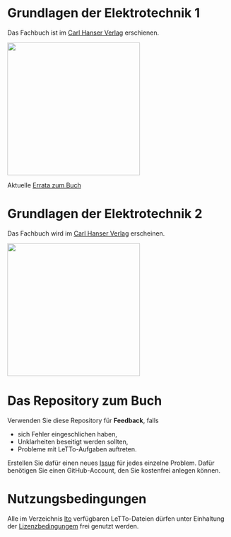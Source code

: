 # Grundlagen der Elektrotechnik 1

Das Fachbuch ist im [Carl Hanser Verlag](https://www.hanser-fachbuch.de/fachbuch/artikel/9783446473768) erschienen.

<img src="https://res.cloudinary.com/literaturverlage/image/upload/MAM/Image/ARTK_CT0_9783446473768_0001.jpg" width="300"/>

Aktuelle [Errata zum Buch](https://github.com/christiankral/Grundlagen-der-Elektrotechnik/blob/main/Errata/Errata-Grundlagen-der-Elektrochnik-1-Auflage-1.pdf)

# Grundlagen der Elektrotechnik 2

Das Fachbuch wird im [Carl Hanser Verlag](https://www.hanser-fachbuch.de/fachbuch/artikel/9783446481664) erscheinen.

<img src="https://res.cloudinary.com/literaturverlage/image/upload/MAM/Image/ARTK_CT0_9783446481664_0001.jpg" width="300"/>

# Das Repository zum Buch

Verwenden Sie diese Repository für **Feedback**, falls
- sich Fehler eingeschlichen haben,
- Unklarheiten beseitigt werden sollten,
- Probleme mit LeTTo-Aufgaben auftreten.

Erstellen Sie dafür einen neues 
[Issue](https://github.com/christiankral/Grundlagen-der-Elektrotechnik/issues/new) 
für jedes einzelne Problem. Dafür benötigen Sie einen GitHub-Account, den Sie kostenfrei anlegen können.

# Nutzungsbedingungen

Alle im Verzeichnis 
[lto](https://github.com/christiankral/Grundlagen-der-Elektrotechnik/tree/main/lto) verfügbaren LeTTo-Dateien dürfen unter Einhaltung der [Lizenzbedingungem](https://github.com/christiankral/Grundlagen-der-Elektrotechnik/blob/main/lto/LIZENZ.md) 
frei genutzt werden.
